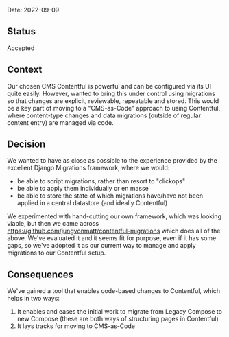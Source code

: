 
Date: 2022-09-09

## Status

Accepted

## Context

Our chosen CMS Contentful is powerful and can be configured via its UI  quite
easily. However, wanted to bring this under control using migrations so that
changes are explicit, reviewable, repeatable and stored. This would be a key
part of moving to a "CMS-as-Code" approach to using Contentful, where
content-type changes and data migrations (outside of regular content entry)
are managed via code.

## Decision

We wanted to have as close as possible to the experience provided by the
excellent Django Migrations framework, where we would:
* be able to script migrations, rather than resort to "clickops"
* be able to apply them individually or en masse
* be able to store the state of which migrations have/have not been applied
in a central datastore (and ideally Contentful)

We experimented with hand-cutting our own framework, which was looking viable,
but then we came across https://github.com/jungvonmatt/contentful-migrations
which does all of the above. We've evaluated it and it seems fit for purpose,
even if it has some gaps, so we've adopted it as our current way to manage and
apply migrations to our Contentful setup.

## Consequences

We've gained a tool that enables code-based changes to Contentful, which helps
in two ways:
1) It enables and eases the initial work to migrate from Legacy Compose to
new Compose (these are both ways of structuring pages in Contentful)
2) It lays tracks for moving to CMS-as-Code
